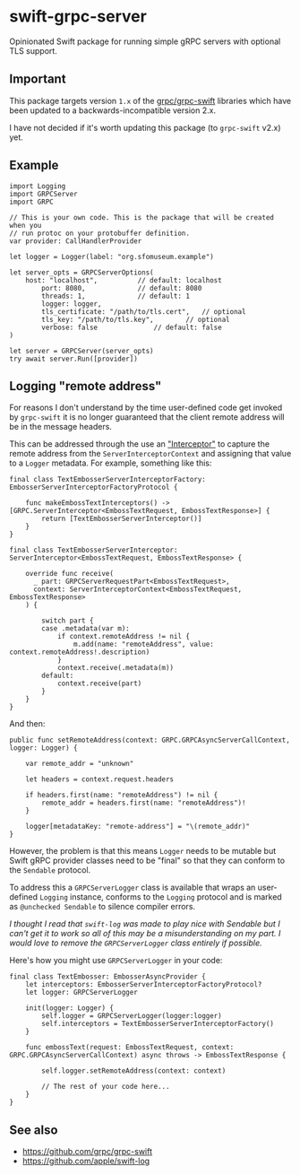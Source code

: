 # swift-grpc-server

Opinionated Swift package for running simple gRPC servers with optional TLS support.

## Important

This package targets version `1.x` of the [grpc/grpc-swift](https://github.com/grpc/grpc-swift) libraries which have been updated to a backwards-incompatible version 2.x.

I have not decided if it's worth updating this package (to `grpc-swift` v2.x) yet.

## Example

```
import Logging
import GRPCServer
import GRPC

// This is your own code. This is the package that will be created when you
// run protoc on your protobuffer definition.
var provider: CallHandlerProvider

let logger = Logger(label: "org.sfomuseum.example")

let server_opts = GRPCServerOptions(
	host: "localhost",			// default: localhost
        port: 8080,				// default: 8080
        threads: 1,				// default: 1
        logger: logger,
        tls_certificate: "/path/to/tls.cert",	// optional
        tls_key: "/path/to/tls.key",		// optional
        verbose: false				// default: false
)
      
let server = GRPCServer(server_opts)
try await server.Run([provider])
```

## Logging "remote address"

For reasons I don't understand by the time user-defined code get invoked by `grpc-swift` it is no longer guaranteed that the client remote address will be in the message headers.

This can be addressed through the use an ["Interceptor"](https://github.com/grpc/grpc-swift/blob/main/docs/interceptors-tutorial.md) to capture the remote address from the `ServerInterceptorContext` and assigning that value to a `Logger` metadata. For example, something like this:

```
final class TextEmbosserServerInterceptorFactory: EmbosserServerInterceptorFactoryProtocol {
    
    func makeEmbossTextInterceptors() -> [GRPC.ServerInterceptor<EmbossTextRequest, EmbossTextResponse>] {
        return [TextEmbosserServerInterceptor()]
    }
}

final class TextEmbosserServerInterceptor: ServerInterceptor<EmbossTextRequest, EmbossTextResponse> {
    
    override func receive(
      _ part: GRPCServerRequestPart<EmbossTextRequest>,
      context: ServerInterceptorContext<EmbossTextRequest, EmbossTextResponse>
    ) {
        
        switch part {
        case .metadata(var m):
            if context.remoteAddress != nil {
                m.add(name: "remoteAddress", value: context.remoteAddress!.description)
            }
            context.receive(.metadata(m))
        default:
            context.receive(part)
        }
    }
}
```

And then:

```
public func setRemoteAddress(context: GRPC.GRPCAsyncServerCallContext, logger: Logger) {
        
    var remote_addr = "unknown"
        
    let headers = context.request.headers
        
    if headers.first(name: "remoteAddress") != nil {
        remote_addr = headers.first(name: "remoteAddress")!
    }
        
    logger[metadataKey: "remote-address"] = "\(remote_addr)"
}
```

However, the problem is that this means `Logger` needs to be mutable but Swift gRPC provider classes need to be "final" so that they can conform to the `Sendable` protocol.

To address this a `GRPCServerLogger` class is available that wraps an user-defined `Logging` instance, conforms to the `Logging` protocol and is marked as `@unchecked Sendable` to silence compiler errors.

_I thought I read that `swift-log` was made to play nice with Sendable but I can't get it to work so all of this may be a misunderstanding on my part. I would love to remove the `GRPCServerLogger` class entirely if possible._
 
Here's how you might use `GRPCServerLogger` in your code:

```
final class TextEmbosser: EmbosserAsyncProvider {
    let interceptors: EmbosserServerInterceptorFactoryProtocol?
    let logger: GRPCServerLogger
    
    init(logger: Logger) {
        self.logger = GRPCServerLogger(logger:logger)
        self.interceptors = TextEmbosserServerInterceptorFactory()
    }
    
    func embossText(request: EmbossTextRequest, context: GRPC.GRPCAsyncServerCallContext) async throws -> EmbossTextResponse {
        
        self.logger.setRemoteAddress(context: context)
        
        // The rest of your code here...
    }
}
```


    
## See also

* https://github.com/grpc/grpc-swift
* https://github.com/apple/swift-log
